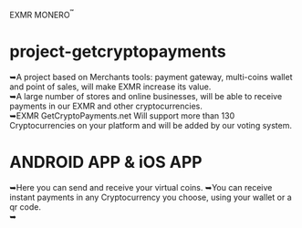 EXMR MONERO<sup>℠</sup>
# project-getcryptopayments
➥A project based on Merchants tools: payment gateway, multi-coins wallet and point of sales, will make EXMR increase its value.<br> 
➥A large number of stores and online businesses, will be able to receive payments in our EXMR and other cryptocurrencies.<br>
➥EXMR GetCryptoPayments.net Will support more than 130 Cryptocurrencies on your platform and will be added by our voting system.<br>

# ANDROID APP & iOS APP<br>
➥Here you can send and receive your virtual coins.
➥You can receive instant payments in any Cryptocurrency you choose, using your wallet or a qr code. <br>
➥
# <br>

